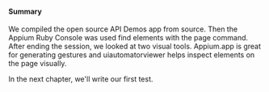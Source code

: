 #### Summary

We compiled the open source API Demos app from source. Then the Appium
Ruby Console was used find elements with the page command. After ending the
session, we looked at two visual tools. Appium.app is great for generating
gestures and uiautomatorviewer helps inspect elements on the page visually.

In the next chapter, we'll write our first test.
